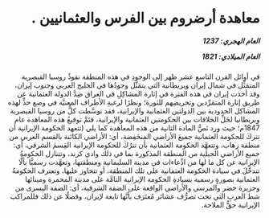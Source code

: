 <h1 dir="rtl">معاهدة أرضروم بين الفرس والعثمانيين .</h1>

<h5 dir="rtl">العام الهجري:  1237

العام الميلادي: 1821

</h5>

<p dir="rtl">في أوائل القرن التاسع عشر ظهر إلى الوجودِ في هذه المنطقة نفوذُ روسيا القيصرية المتمَثِّل في شمال إيران وبريطانية التي يتمَثَّل وجودُها في الخليج العربي وجنوب إيران، وقد أخذت إيران في هذه الفترة في إثارة المشاكِلِ في العراق ضِدَّ الدولة العثمانية عن طريق إثارة المتمَرِّدين وتحريضِهم للثورة؛ ونظرًا لرغبةِ الأطراف المعنيَّة في وضع حدٍّ لهذه المشاكل الحدودية بين الدولتين العثمانية والإيرانية، فقد توسَّطت كلٌّ من روسيا القيصرية وبريطانيا لحَلِّ الخلافات بين الحكومتين العثمانية والإيرانية، فتَمَّ توقيعُ هذه المعاهدة عام 1847م؛ حيث ورد نَصُّ المادة الثانية من هذه المعاهدة كما يلي (تتعهد الحكومة الإيرانية أن تتركَ للحكومة العثمانية جميعَ الأراضي المنخَفِضة، أي: الأراضي الكائنة بالقسم الغربي من منطقة زهاب، وتتعهَّد الحكومة العثمانية بأن تترُكَ للحكومة الإيرانية القِسمَ الشرقي، أي: جميع الأراضي الجبلية من المنطقة المذكورة بما في ذلك وادي كرند، وتتنازل الحكومةُ الإيرانية عن كل ما لها من ادِّعاءات في مدينة السليمانية ومنطقتها، وتعهَّدت رسميًّا بألَّا تتدخَّلَ في سيادة الحكومة العثمانية على تلك المنطقة، أو تتجاوز عليها، وتعترف الحكومةُ العثمانية بصورةٍ رسمية بسيادةِ الحكومة الإيرانية التامَّة على مدينة المحمرة ومينائها وجزيرة خضر والمرسي والأراضي الواقعة على الضفة الشرقية، أي: الضفة اليسرى من شط العربِ التي تحت تصرُّف عشائر مُعتَرَف بأنَّها تابعة لإيران، وفضلًا عن ذلك فللمراكب الإيرانية حقُّ الملاحة.</p></br>
